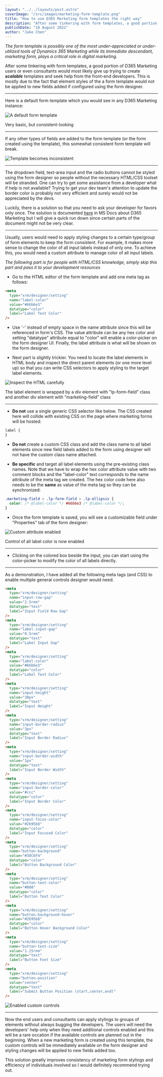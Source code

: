 ```yaml
---
layout: "../../layouts/post.astro"
coverImage: "/src/images/marketing-form-template.png"
title: "How to use D365 Marketing form templates the right way"
description: "After some tinkering with form templates, a good portion of D365 Marketing users or even consultants would most likely give up trying to create scalable templates and seek help from the front-end developers. This is mostly due to the fact that element styles of the a form template would not be applied to new fields added if configured using the form designer."
publishDate: "18 August 2022"
author: "Jake Chen"
---
```


_The form template is possibly one of the most under-appreciated or under-utilized tools of Dynamics 365 Marketing while its immediate descendant, marketing form, plays a critical role in digital marketing._

After some tinkering with form templates, a good portion of D365 Marketing users or even consultants would most likely give up trying to create **_scalable_** templates and seek help from the front-end developers. This is mostly due to the fact that element styles of the a form template would not be applied to new fields added if configured using the form designer.

---

Here is a default form template which you would see in any D365 Marketing instance:

![A default form template](https://dev-to-uploads.s3.amazonaws.com/uploads/articles/0ovzr24dub9jc7ox7raz.PNG)

<figcaption>Very basic, but consistent-looking</figcaption>

---

If any other types of fields are added to the form template (or the form created using the template), this somewhat consistent form template will break.

![Template becomes inconsistent](https://dev-to-uploads.s3.amazonaws.com/uploads/articles/pkpx2hmdlokptu20vhrb.PNG)

---

The dropdown field, text-area input and the radio buttons cannot be styled using the form designer so people without the necessary HTML/CSS toolset will be stranded. One can try to get some assistance from a developer what if help is not available? Trying to get your dev team's attention to update the border color is probably not very efficient and surely would not be appreciated by the devs.

Luckily, there is a solution so that you need to ask your developer for favors only once. The solution is documented [here](https://docs.microsoft.com/en-us/dynamics365/marketing/custom-template-attributes#add-a-meta-tag-to-create-the-setting) in MS Docs about D365 Marketing but I will give a quick run down since certain parts of the document might not be very clear.

---

Usually, users would need to apply styling changes to a certain type/group of form elements to keep the form consistent. For example, it makes more sense to change the color of all input labels instead of only one. To achieve this, you would need a custom attribute to manage color of all input labels.

_The following part is for people with HTML/CSS knowledge, simply skip this part and pass it to your development resources_

- Go to the HTML editor of the form template and add one meta tag as follows:

```html
<meta
  type="xrm/designer/setting"
  name="label-color"
  value="#66b6e3"
  datatype="color"
  label="Label Text Color"
/>
```

- Use '-' instead of empty space in the name attribute since this will be referenced in form's CSS. The value attribute can be any hex color and setting "datatype" attribute equal to "color" will enable a color-picker on the form designer UI. Finally, the label attribute is what will be shown on the form designer.

- Next part is slightly trickier. You need to locate the label elements in HTML body and inspect the direct parent elements (or one more level up) so that you can write CSS selectors to apply styling to the target label elements.

![Inspect the HTML carefully](https://dev-to-uploads.s3.amazonaws.com/uploads/articles/t3zs5gjy814qgobapbsu.PNG)

<figcaption>The label element is wrapped by a div element with "lp-form-field" class and another div element with "marketing-field" class</figcaption>

---

- **Do not** use a single generic CSS selector like below. The CSS created here will collide with existing CSS on the page where marketing forms will be hosted:

```css
label {
}
```

- **Do not** create a custom CSS class and add the class name to all label elements since new field labels added to the form using designer will not have the custom class name attached.

- **Be specific** and target all label elements using the pre-existing class names. Note that we have to wrap the hex color attribute value with two comment blocks and the "label-color" text corresponds to the name attribute of the meta tag we created. The hex color code here also needs to be the **same** as value of the meta tag so they can be synchronized:

```css
.marketing-field > .lp-form-field > .lp-ellipsis {
  color: /* @label-color */ #66b6e3 /* @label-color */;
}
```

- Once the form template is saved, you will see a customizable field under "Properties" tab of the form designer:

![Custom attribute enabled](https://dev-to-uploads.s3.amazonaws.com/uploads/articles/r345d04lvmdo5i5c5e5m.PNG)

<figcaption>Control of all label color is now enabled</figcaption>

---

- Clicking on the colored box beside the input, you can start using the color-picker to modify the color of all labels directly.

---

As a demonstration, I have added all the following meta tags (and CSS) to enable multiple general controls designer would need.

```html
<meta
  type="xrm/designer/setting"
  name="input-row-gap"
  value="2.5rem"
  datatype="text"
  label="Input Field Row Gap"
/>
<meta
  type="xrm/designer/setting"
  name="label-input-gap"
  value="0.5rem"
  datatype="text"
  label="Label Input Gap"
/>
<meta
  type="xrm/designer/setting"
  name="label-color"
  value="#66b6e3"
  datatype="color"
  label="Label Text Color"
/>
<meta
  type="xrm/designer/setting"
  name="input-height"
  value="30px"
  datatype="text"
  label="Input Height"
/>
<meta
  type="xrm/designer/setting"
  name="input-border-radius"
  value="3px"
  datatype="text"
  label="Input Border Radius"
/>
<meta
  type="xrm/designer/setting"
  name="input-border-width"
  value="1px"
  datatype="text"
  label="Input Border Width"
/>
<meta
  type="xrm/designer/setting"
  name="input-border-color"
  value="#ccc"
  datatype="color"
  label="Input Border Color"
/>
<meta
  type="xrm/designer/setting"
  name="input-focus-color"
  value="#2b95b8"
  datatype="color"
  label="Input Focused Color"
/>
<meta
  type="xrm/designer/setting"
  name="button-background"
  value="#38C6F4"
  datatype="color"
  label="Button Background Color"
/>
<meta
  type="xrm/designer/setting"
  name="button-text-color"
  value="#000"
  datatype="color"
  label="Button Text Color"
/>
<meta
  type="xrm/designer/setting"
  name="button-background-hover"
  value="#2b95b8"
  datatype="color"
  label="Button Hover Background Color"
/>
<meta
  type="xrm/designer/setting"
  name="button-text-size"
  value="1.25rem"
  datatype="text"
  label="Button Font Size"
/>
<meta
  type="xrm/designer/setting"
  name="button-position"
  value="center"
  datatype="text"
  label="Submit Button Position (start,center,end)"
/>
```

![Enabled custom controls](https://dev-to-uploads.s3.amazonaws.com/uploads/articles/f63hq36kqyos6rl1xly4.PNG)

---

Now the end users and consultants can apply stylings to groups of elements without always bugging the developers. The users will need the developers' help only when they need additional controls enabled and this will be a rare occation if the available controls are planned out in the beginning. When a new marketing form is created using this template, the custom controls will be immediately available on the form designer and styling changes will be applied to new fields added too.

This solution greatly improves consistency of marketing form stylings and efficiency of individuals involved so I would definitely recommend trying out.

